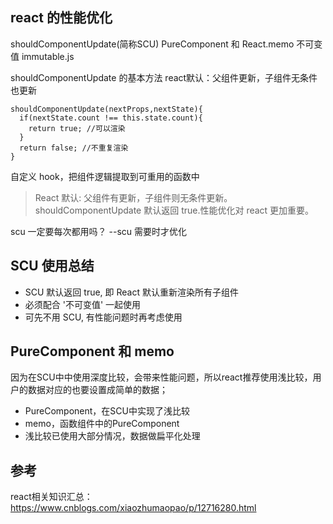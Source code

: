 ## react 的性能优化
   shouldComponentUpdate(简称SCU)
   PureComponent 和 React.memo
   不可变值 immutable.js
   
shouldComponentUpdate 的基本方法
react默认：父组件更新，子组件无条件也更新
```
shouldComponentUpdate(nextProps,nextState){
  if(nextState.count !== this.state.count){
    return true; //可以渲染
  }
  return false; //不重复渲染
}
```

自定义 hook，把组件逻辑提取到可重用的函数中

> React 默认: 父组件有更新，子组件则无条件更新。 shouldComponentUpdate 默认返回 true.性能优化对 react 更加重要。

scu 一定要每次都用吗？ --scu 需要时才优化


## SCU 使用总结
- SCU 默认返回 true, 即 React 默认重新渲染所有子组件
- 必须配合 '不可变值' 一起使用
- 可先不用 SCU, 有性能问题时再考虑使用

## PureComponent 和 memo
因为在SCU中中使用深度比较，会带来性能问题，所以react推荐使用浅比较，用户的数据对应的也要设置成简单的数据；
   
- PureComponent，在SCU中实现了浅比较
- memo，函数组件中的PureComponent
- 浅比较已使用大部分情况，数据做扁平化处理

## 参考
react相关知识汇总：
https://www.cnblogs.com/xiaozhumaopao/p/12716280.html